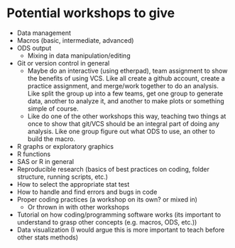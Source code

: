# Potential workshops to give #

* Data management
* Macros (basic, intermediate, advanced)
* ODS output
    * Mixing in data manipulation/editing
* Git or version control in general
    * Maybe do an interactive (using etherpad), team assignment to show the benefits of using VCS. Like all create a github account, create a practice assignment, and merge/work together to do an analysis. Like split the group up into a few teams, get one group to generate data, another to analyze it, and another to make plots or something simple of course.
    * Like do one of the other workshops this way, teaching two things at once to show that git/VCS should be an integral part of doing any analysis.  Like one group figure out what ODS to use, an other to build the macro.
* R graphs or exploratory graphics
* R functions
* SAS or R in general
* Reproducible research (basics of best practices on coding, folder structure, running scripts, etc.)
* How to select the appropriate stat test
* How to handle and find errors and bugs in code
* Proper coding practices (a workshop on its own? or mixed in)
    * Or thrown in with other workshops
* Tutorial on how coding/programming software works (its important to understand to grasp other concepts (e.g. macros, ODS, etc.))
* Data visualization (I would argue this is more important to teach before other stats methods)
